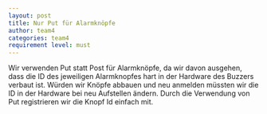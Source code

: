 ```yaml
---
layout: post
title: Nur Put für Alarmknöpfe
author: team4
categories: team4
requirement level: must
---
```


Wir verwenden Put statt Post für Alarmknöpfe, da wir davon ausgehen, dass die ID des jeweiligen Alarmknopfes hart in der Hardware des Buzzers verbaut ist.
Würden wir Knöpfe abbauen und neu anmelden müssten wir die ID in der Hardware bei neu Aufstellen ändern. Durch die Verwendung von Put registrieren wir die Knopf Id einfach mit.